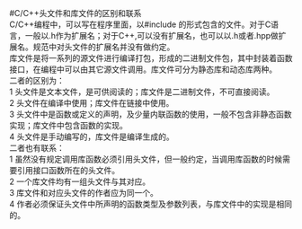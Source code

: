 #C/C++头文件和库文件的区别和联系  
C/C++编程中，可以写在程序里面，以#include 的形式包含的文件。对于C语言，一般以.h作为扩展名；对于C++,可以没有扩展名，也可以以.h或者.hpp做扩展名。规范中对头文件的扩展名并没有做约定。  
库文件是将一系列的源文件进行编译打包，形成的二进制文件包，其中封装着函数接口，在编程中可以由其它源文件调用。库文件可分为静态库和动态库两种。  
二者的区别为：  
1 头文件是文本文件，是可供阅读的；库文件是二进制文件，不可直接阅读。  
2 头文件在编译中使用；库文件在链接中使用。  
3 头文件中是函数或定义的声明，及少量内联函数的使用，一般不包含非静态函数实现；库文件中包含函数的实现。  
4 头文件是手动编写的，库文件是编译生成的。  
二者也有联系：  
1 虽然没有规定调用库函数必须引用头文件，但一般约定，当调用库函数的时候需要引用接口函数所在的头文件。  
2 一个库文件均有一组头文件与其对应。  
3 库文件和对应头文件的作者应为同一个。  
4 作者必须保证头文件中所声明的函数类型及参数列表，与库文件中的实现是相同的。  
